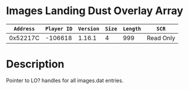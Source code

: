 # Images Landing Dust Overlay Array

| `Address` | `Player ID` | `Version` | `Size` | `Length` | `SCR` |
| ---------- | ----------- | --------- | ------ | -------- | ---- |
| 0x52217C | -106618 | 1.16.1 | 4 | 999 | Read Only |

# Description

Pointer to LO? handles for all images.dat entries.